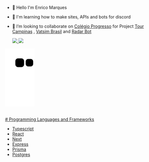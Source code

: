 - 👋 Hello I'm Enrico Marques
- 👀 I'm learning how to make sites, APIs and bots for discord
- 💞️ I’m looking to collaborate on [Colégio Progresso](https://www.colegioprogresso.com.br) for Project [Tour Campinas](https://tourcampinas.com.br) , [Vatsim Brasil](https://vatsim.com.br/) and [Radar Bot](https://radarbot.xyz)


  <div>
  <a href="https://github.com/andrebrito16">
  <img height="180em" src="https://github-readme-stats.vercel.app/api?username=Enrico1108&show_icons=true&theme=dracula&include_all_commits=true&count_private=true"/>
  <img height="180em" src="https://github-readme-stats.vercel.app/api/top-langs/?username=Enrico1108&layout=compact&langs_count=16&theme=dracula"/>
<div>

![Snake animation](https://github.com/Enrico1108/Enrico1108/blob/output/github-contribution-grid-snake.svg)
  
 <br>
# Programming Languages and Frameworks

- Typescript
- React
- Next
- Express
- Prisma
- Postgres 
